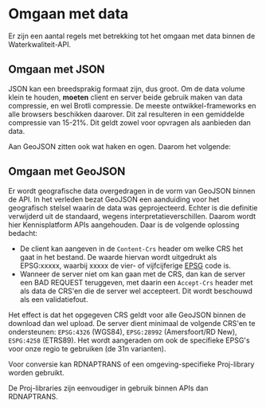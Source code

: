 # Omgaan met data

Er zijn een aantal regels met betrekking tot het omgaan met data binnen de Waterkwaliteit-API.

## Omgaan met JSON

JSON kan een breedsprakig formaat zijn, dus groot.
Om de data volume klein te houden, **moeten** client en server beide gebruik maken van data compressie, en wel Brotli compressie. De meeste ontwikkel-frameworks en alle browsers beschikken daarover. Dit zal resulteren in een gemiddelde compressie van 15-21%. Dit geldt zowel voor opvragen als aanbieden dan data.

Aan GeoJSON zitten ook wat haken en ogen. Daarom het volgende:

## Omgaan met GeoJSON

Er wordt geografische data overgedragen in de vorm van GeoJSON binnen de API.  In het verleden bezat GeoJSON een aanduiding voor het geografisch stelsel waarin de data was geprojecteerd. Echter is die definitie verwijderd uit de standaard, wegens interpretatieverschillen.
Daarom wordt hier Kennisplatform APIs aangehouden. Daar is de volgende oplossing bedacht:

- De client kan aangeven in de ```Content-Crs``` header om welke CRS het gaat in het bestand.  De waarde hiervan wordt uitgedrukt als EPSG:xxxxx, waarbij xxxxx de vier- of vijfcijferige [EPSG](epsg.io) code is.
- Wanneer de server niet om kan gaan met de CRS, dan kan de server een BAD REQUEST teruggeven, met daarin een ```Accept-Crs``` header met als data de CRS'en die de server wel accepteert. Dit wordt beschouwd als een validatiefout.

Het effect is dat het opgegeven CRS geldt voor alle GeoJSON binnen de download dan wel upload.
De server dient minimaal de volgende CRS'en te ondersteunen: ```EPSG:4326``` (WGS84), ```EPSG:28992``` (Amersfoort/RD New), ```ESPG:4258``` (ETRS89).
Het wordt aangeraden om ook de specifieke EPSG's voor onze regio te gebruiken (de 31n varianten).

Voor conversie kan RDNAPTRANS of een omgeving-specifieke Proj-library worden gebruikt.

De Proj-libraries zijn eenvoudiger in gebruik binnen APIs dan RDNAPTRANS.
